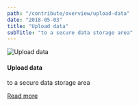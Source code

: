 ```yaml
---
path: "/contribute/overview/upload-data"
date: "2018-05-03"
title: "Upload data"
subTitle: "to a secure data storage area"
---
```


![Upload data](/_images/upload-data.png)

#### Upload data

to a secure data storage area

[Read more](https://github.com/HumanCellAtlas/dcp-cli/docs/Pilot_submitters_SOP.md)
